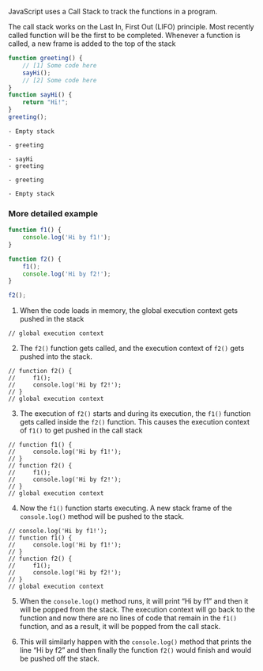 JavaScript uses a Call Stack to track the functions in a program.

The call stack works on the Last In, First Out (LIFO) principle.
Most recently called function will be the first to be completed.
Whenever a function is called, a new frame is added to the top of the stack

```js
function greeting() {
    // [1] Some code here
    sayHi();
    // [2] Some code here
}
function sayHi() {
    return "Hi!";
}
greeting();
```

```
- Empty stack

- greeting

- sayHi
- greeting

- greeting

- Empty stack
```
### More detailed example

```js
function f1() {
    console.log('Hi by f1!');
}

function f2() {
    f1();
    console.log('Hi by f2!');
}

f2();
```

1. When the code loads in memory, the global execution context gets pushed in the stack

```
// global execution context
```

2. The `f2()` function gets called, and the execution context of `f2()` gets pushed into the stack.

```
// function f2() {
//     f1();
//     console.log('Hi by f2!');
// }
// global execution context
```

3. The execution of `f2()` starts and during its execution, the `f1()` function gets called inside the `f2()` function. This causes the execution context of `f1()` to get pushed in the call stack

```
// function f1() {
//     console.log('Hi by f1!');
// }
// function f2() {
//     f1();
//     console.log('Hi by f2!');
// }
// global execution context
```

4. Now the `f1()` function starts executing. A new stack frame of the `console.log()` method will be pushed to the stack.

```
// console.log('Hi by f1!');
// function f1() {
//     console.log('Hi by f1!');
// }
// function f2() {
//     f1();
//     console.log('Hi by f2!');
// }
// global execution context
```

5. When the `console.log()` method runs, it will print “Hi by f1” and then it will be popped from the stack. The execution context will go back to the function and now there are no lines of code that remain in the `f1()` function, and as a result, it will be popped from the call stack.

6. This will similarly happen with the `console.log()` method that prints the line “Hi by f2” and then finally the function `f2()` would finish and would be pushed off the stack.